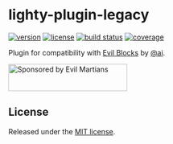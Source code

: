# lighty-plugin-legacy

[![version](https://img.shields.io/npm/v/lighty-plugin-legacy.svg?style=flat-square)](https://www.npmjs.com/package/lighty-plugin-legacy)
[![license](https://img.shields.io/npm/l/lighty-plugin-legacy.svg?style=flat-square)](https://github.com/demiazz/lighty-plugin-legacy/blob/master/LICENSE)
[![build status](https://img.shields.io/travis/demiazz/lighty-plugin-legacy.svg?style=flat-square)](https://travis-ci.org/demiazz/lighty-plugin-legacy)
[![coverage](https://img.shields.io/coveralls/demiazz/lighty-plugin-legacy.svg?style=flat-square)](https://coveralls.io/github/demiazz/lighty-plugin-legacy)

Plugin for compatibility with [Evil Blocks] by [@ai].

<a href="https://evilmartians.com/?utm_source=evil-blocks">
  <img src="https://evilmartians.com/badges/sponsored-by-evil-martians.svg" alt="Sponsored by Evil Martians" width="236" height="54">
</a>

[Evil Blocks]: https://github.com/ai/evil-blocks
[@ai]: https://github.com/ai

## License

Released under the [MIT license](https://github.com/demiazz/lighty-plugin-legacy/blob/master/LICENSE).
